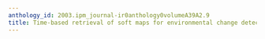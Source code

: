 ```yaml
---
anthology_id: 2003.ipm_journal-ir0anthology0volumeA39A2.9
title: Time-based retrieval of soft maps for environmental change detection
---
```

